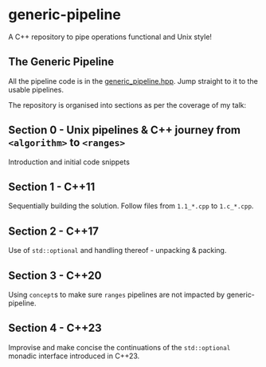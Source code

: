 # generic-pipeline
A C++ repository to pipe operations functional and Unix style!

## The Generic Pipeline
All the pipeline code is in the [generic_pipeline.hpp](/inc/generic_pipeline.hpp). Jump straight to it to the usable pipelines. 

The repository is organised into sections as per the coverage of my talk:

## Section 0 - Unix pipelines & C++ journey from `<algorithm>` to `<ranges>`
Introduction and initial code snippets

## Section 1 - C++11
Sequentially building the solution. Follow files from `1.1_*.cpp` to `1.c_*.cpp`.

## Section 2 - C++17
Use of `std::optional` and handling thereof - unpacking & packing.

## Section 3 - C++20
Using `concept`s to make sure `ranges` pipelines are not impacted by generic-pipeline. 

## Section 4 - C++23
Improvise and make concise the continuations of the `std::optional` monadic interface introduced in C++23.
